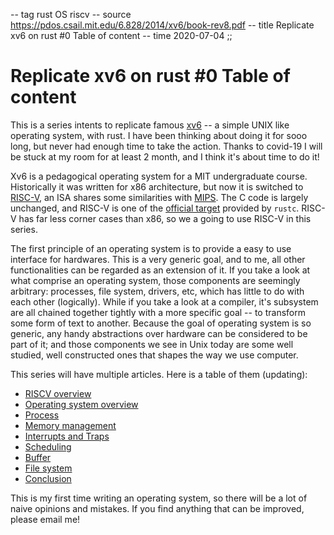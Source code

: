 -- tag rust OS riscv
-- source https://pdos.csail.mit.edu/6.828/2014/xv6/book-rev8.pdf
-- title Replicate xv6 on rust #0 Table of content
-- time 2020-07-04
;;
# Replicate xv6 on rust #0 Table of content
This is a series intents to replicate famous [xv6](https://github.com/mit-pdos/xv6-public) -- a simple UNIX like operating system, with rust. I have been thinking about doing it for sooo long, but never had enough time to take the action. Thanks to covid-19 I will be stuck at my room for at least 2 month, and I think it's about time to do it!

Xv6 is a pedagogical operating system for a MIT undergraduate course. Historically it was written for x86 architecture, but now it is switched to [RISC-V](https://en.wikipedia.org/wiki/RISC-V), an ISA shares some similarities with [MIPS](https://en.wikipedia.org/wiki/MIPS_architecture). The C code is largely unchanged, and RISC-V is one of the [official target](https://github.com/rust-embedded/riscv) provided by `rustc`. RISC-V has far less corner cases than x86, so we a going to use RISC-V in this series.

The first principle of an operating system is to provide a easy to use interface for hardwares. This is a very generic goal, and to me, all other functionalities can be regarded as an extension of it. If you take a look at what comprise an operating system, those components are seemingly arbitrary: processes, file system, drivers, etc, which has little to do with each other (logically). While if you take a look at a compiler, it's subsystem are all chained together tightly with a more specific goal -- to transform some form of text to another. Because the goal of operating system is so generic, any handy abstractions over hardware can be considered to be part of it; and those components we see in Unix today are some well studied, well constructed ones that shapes the way we use computer.

This series will have multiple articles. Here is a table of them (updating):
* [RISCV overview](http://www.url.com)
* [Operating system overview](http://www.url.com)
* [Process](http://www.url.com)
* [Memory management](http://www.url.com)
* [Interrupts and Traps](http://www.url.com)
* [Scheduling](http://www.url.com)
* [Buffer](http://www.url.com)
* [File system](http://www.url.com)
* [Conclusion](http://www.url.com)

This is my first time writing an operating system, so there will be a lot of naive opinions and mistakes. If you find anything that can be improved, please email me!
